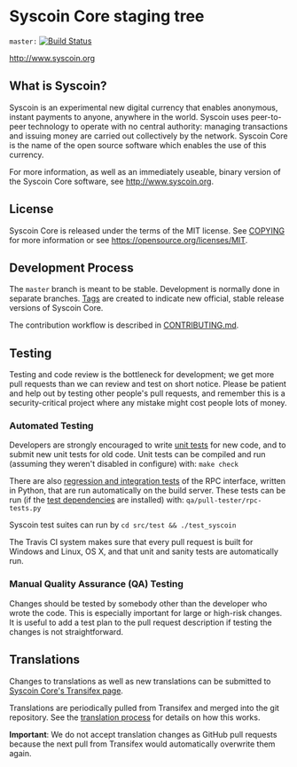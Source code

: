 Syscoin Core staging tree 
=========================

`master:` [![Build Status](https://travis-ci.org/syscoin/syscoin.svg?branch=master)](https://travis-ci.org/syscoin/syscoin) 

http://www.syscoin.org

What is Syscoin?
----------------

Syscoin is an experimental new digital currency that enables anonymous, instant
payments to anyone, anywhere in the world. Syscoin uses peer-to-peer technology
to operate with no central authority: managing transactions and issuing money
are carried out collectively by the network. Syscoin Core is the name of the open
source software which enables the use of this currency.

For more information, as well as an immediately useable, binary version of
the Syscoin Core software, see http://www.syscoin.org.


License
-------

Syscoin Core is released under the terms of the MIT license. See [COPYING](COPYING) for more
information or see https://opensource.org/licenses/MIT.

Development Process
-------------------

The `master` branch is meant to be stable. Development is normally done in separate branches.
[Tags](https://github.com/syscoin/syscoin/tags) are created to indicate new official,
stable release versions of Syscoin Core.

The contribution workflow is described in [CONTRIBUTING.md](CONTRIBUTING.md).

Testing
-------

Testing and code review is the bottleneck for development; we get more pull
requests than we can review and test on short notice. Please be patient and help out by testing
other people's pull requests, and remember this is a security-critical project where any mistake might cost people
lots of money.

### Automated Testing

Developers are strongly encouraged to write [unit tests](/doc/unit-tests.md) for new code, and to
submit new unit tests for old code. Unit tests can be compiled and run
(assuming they weren't disabled in configure) with: `make check`

There are also [regression and integration tests](/qa) of the RPC interface, written
in Python, that are run automatically on the build server.
These tests can be run (if the [test dependencies](/qa) are installed) with: `qa/pull-tester/rpc-tests.py`

Syscoin test suites can run by `cd src/test && ./test_syscoin`

The Travis CI system makes sure that every pull request is built for Windows
and Linux, OS X, and that unit and sanity tests are automatically run.

### Manual Quality Assurance (QA) Testing

Changes should be tested by somebody other than the developer who wrote the
code. This is especially important for large or high-risk changes. It is useful
to add a test plan to the pull request description if testing the changes is
not straightforward.

Translations
------------

Changes to translations as well as new translations can be submitted to
[Syscoin Core's Transifex page](https://www.transifex.com/projects/p/syscoin/).

Translations are periodically pulled from Transifex and merged into the git repository. See the
[translation process](doc/translation_process.md) for details on how this works.

**Important**: We do not accept translation changes as GitHub pull requests because the next
pull from Transifex would automatically overwrite them again.

